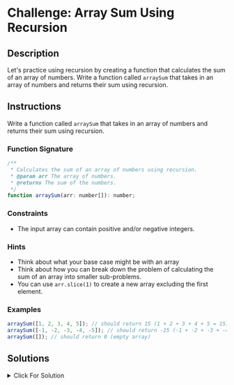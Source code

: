 # Challenge: Array Sum Using Recursion

## Description

Let's practice using recursion by creating a function that calculates the sum of an array of numbers. Write a function called `arraySum` that takes in an array of numbers and returns their sum using recursion.

## Instructions

Write a function called `arraySum` that takes in an array of numbers and returns their sum using recursion.

### Function Signature

```js
/**
 * Calculates the sum of an array of numbers using recursion.
 * @param arr The array of numbers.
 * @returns The sum of the numbers.
 */
function arraySum(arr: number[]): number;
```

### Constraints

- The input array can contain positive and/or negative integers.

### Hints

- Think about what your base case might be with an array
- Think about how you can break down the problem of calculating the sum of an array into smaller sub-problems.
- You can use `arr.slice(1)` to create a new array excluding the first element.

### Examples

```js
arraySum([1, 2, 3, 4, 5]); // should return 15 (1 + 2 + 3 + 4 + 5 = 15)
arraySum([-1, -2, -3, -4, -5]); // should return -15 (-1 + -2 + -3 + -4 + -5 = -15)
arraySum([]); // should return 0 (empty array)
```

## Solutions

<details>
  <summary>Click For Solution</summary>

```js
export function arraySum(arr: number[]): number {
  if (arr.length === 0) {
    return 0;
  }
  return arr[0] + arraySum(arr.slice(1));
}
```

### Explanation

- The `arraySum` function uses a recursive approach to calculate the sum of an array of numbers.
- The base case is when the array is empty. In this case, the function returns 0, as the sum of an empty array is 0.
- In the recursive case, the function adds the first element of the array (`arr[0]`) to the sum of the rest of the array (`arraySum(arr.slice(1))`).
- The recursion continues until the array becomes empty and the base case is reached.

Here's a breakdown of how the recursion progresses when calculating the sum of `[1, 2, 3, 4, 5]`:

- `arraySum([1, 2, 3, 4, 5])` returns `1 + arraySum([2, 3, 4, 5])`
- `arraySum([2, 3, 4, 5])` returns `2 + arraySum([3, 4, 5])`
- `arraySum([3, 4, 5])` returns `3 + arraySum([4, 5])`
- `arraySum([4, 5])` returns `4 + arraySum([5])`
- `arraySum([5])` returns `5 + arraySum([])`
- `arraySum([])` reaches the base case and returns `0`
- At this point, the recursive calls start "unwinding," and the values are added up:

- `5 + 0 = 5` Returned from `arraySum([5])`
- `4 + 5 = 9` Returned from `arraySum([4, 5])`
- `3 + 9 = 12` Returned from `arraySum([3, 4, 5])`
- `2 + 12 = 14` Returned from `arraySum([2, 3, 4, 5])`
- `1 + 14 = 15` Returned from `arraySum[1, 2, 3, 4, 5]`

So, the final result is 15, which is the sum of all the numbers in the original array `[1, 2, 3, 4, 5]`.

</details>

